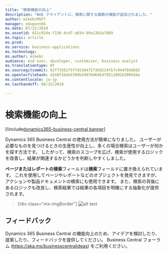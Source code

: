 ```yaml
---
title: "検索機能の向上"
description: "Web クライアントに、検索に関する複数の機能が追加されました。"
author: mikebcMSFT
manager: edupont04
ms.date: 07/22/2018
ms.assetid: 011c924e-f156-4cd7-a034-99a13b5a7869
ms.topic: article
ms.prod: 
ms.service: business-applications
ms.technology: 
ms.author: mikebc
audience: end user, developer, customizer, business analyst
ms.translationtype: HT
ms.sourcegitcommit: 62ff356275ffd55047573b9224fb7c94df8dd602
ms.openlocfilehash: d2e0f1bde539db34076464b379511892b3005d4a
ms.contentlocale: ja-jp
ms.lasthandoff: 08/15/2018

---
```



#  <a name="improvements-to-search"></a>検索機能の向上

[!include[dynamics365-business-central banner](../includes/dynamics365-business-central.md)]



Dynamics 365 Business Central の使用方法が簡単になりました。 ユーザーが必要なものを見つけるときの生産性が向上し、多くの場合検索はユーザーが何かを探す方法です。 したがって、検索のスコープを広げ、検索が使用するロジックを改善し、結果が関連するかどうかを判断しやすくしました。

**ページまたはレポートの検索**フィールドは**検索**フィールドに置き換えられています。 これを使用してページやレポートなどのオブジェクトを発見できますが、アクションや製品ドキュメントの検索にも使用できます。 また、検索の背後にあるロジックも改良し、検索結果では結果の各項目を明確にする抽象化が提供されます。

> [!div class="mx-imgBorder"]
> ![alt text](media/search-dialog.png "更新された [検索] ダイアログの初期の設計概念。")

<!--
### Who uses these features
These features are intended for all users and are available without any additional setup.
## Status
### Availability
Cloud, on-premises, hybrid
### Regional availability
No regional restrictions. Available in all Dynamics 365 Business Central supported markets.
-->

## <a name="tell-us-what-you-think"></a>フィードバック
Dynamics 365 Business Central の機能向上のため、アイデアを検討したり、提案したり、フィードバックを提供してください。 Business Central フォーラム (https://aka.ms/businesscentralideas) をご利用ください。

